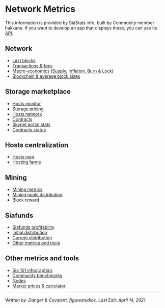 # Network Metrics
This information is provided by SiaStats.info, built by Community member hakkane. If you want to develop an app that displays these, you can use its <a href="https://siastats.info/api" target="_blank" rel="noopener noreferrer">API</a>.

## Network
* <a href="https://siastats.info/last_blocks" target="_blank" rel="noopener noreferrer">Last blocks</a>
* <a href="https://siastats.info/transactions" target="_blank" rel="noopener noreferrer">Transactions & fees</a>
* <a href="https://siastats.info/macroeconomics" target="_blank" rel="noopener noreferrer">Macro-economics (Supply, Inflation, Burn & Lock)</a>
* <a href="https://siastats.info/blockchain_size" target="_blank" rel="noopener noreferrer">Blockchain & average block sizes</a>
## Storage marketplace
* <a href="https://siastats.info/hosts.html" target="_blank" rel="noopener noreferrer">Hosts monitor</a>
* <a href="https://siastats.info/storage_pricing" target="_blank" rel="noopener noreferrer">Storage pricing</a>
* <a href="https://siastats.info/hosts_network" target="_blank" rel="noopener noreferrer">Hosts network</a>
* <a href="https://siastats.info/contracts" target="_blank" rel="noopener noreferrer">Contracts</a>
* <a href="https://siastats.info/skynet_stats" target="_blank" rel="noopener noreferrer">Skynet portal stats</a>
* <a href="https://siastats.info/contracts_status" target="_blank" rel="noopener noreferrer">Contracts status</a>
## Hosts centralization
* <a href="https://siastats.info/hosts_map" target="_blank" rel="noopener noreferrer">Hosts map</a>
* <a href="https://siastats.info/hosting_farms" target="_blank" rel="noopener noreferrer">Hosting farms</a>
## Mining
* <a href="https://siastats.info/mining" target="_blank" rel="noopener noreferrer">Mining metrics</a>
* <a href="https://siastats.info/mining_pools" target="_blank" rel="noopener noreferrer">Mining pools distribution</a>
* <a href="https://siastats.info/block_reward" target="_blank" rel="noopener noreferrer">Block reward</a>
## Siafunds
* <a href="https://siastats.info/siafunds" target="_blank" rel="noopener noreferrer">Siafunds profitability</a>
* <a href="https://siastats.info/siafunds_ipo" target="_blank" rel="noopener noreferrer">Initial distribution</a>
* <a href="https://siastats.info/siafunds_distribution" target="_blank" rel="noopener noreferrer">Current distribution</a>
* <a href="https://siastats.info/consensus" target="_blank" rel="noopener noreferrer">Other metrics and tools</a>
## Other metrics and tools
* <a href="https://siastats.info/sia101" target="_blank" rel="noopener noreferrer">Sia 101 infographics</a>
* <a href="https://siastats.info/benchmarking" target="_blank" rel="noopener noreferrer">Community benchmarks</a>
* <a href="https://siastats.info/nodes" target="_blank" rel="noopener noreferrer">Nodes</a>
* <a href="https://siastats.info/market_prices" target="_blank" rel="noopener noreferrer">Market prices & calculator</a>

---
*Written by: Danger & Covalent, figurestudios, Last Edit: April 14, 2021*
